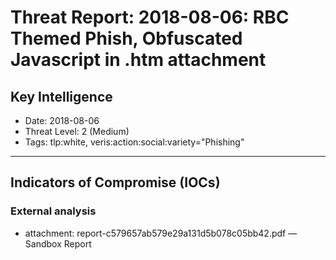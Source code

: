 # Threat Report: 2018-08-06: RBC Themed Phish, Obfuscated Javascript in .htm attachment


## Key Intelligence
* Date: 2018-08-06
* Threat Level: 2 (Medium)
* Tags: tlp:white, veris:action:social:variety="Phishing"

---

## Indicators of Compromise (IOCs)
### External analysis
* attachment: report-c579657ab579e29a131d5b078c05bb42.pdf — Sandbox Report
